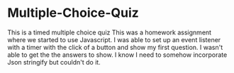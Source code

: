 # Multiple-Choice-Quiz
This is a timed multiple choice quiz
This was a homework assignment where we started to use Javascript. I was able to set up an event listener with a timer with the click of a button and show my first question. I wasn't able to get the the answers to show. I know I need to somehow incorporate Json stringify but couldn't do it.